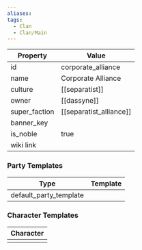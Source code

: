 ```yaml
---
aliases: 
tags:
  - Clan
  - Clan/Main
---
```


| Property      | Value                   |
| ------------- | ----------------------- |
| id            | corporate_alliance      |
| name          | Corporate Alliance      |
| culture       | [[separatist]]          |
| owner         | [[dassyne]]             |
| super_faction | [[separatist_alliance]] |
| banner_key    |                         |
| is_noble      | true                    |
| wiki link     |                         |

### Party Templates
| Type                   | Template |
| ---------------------- | -------- |
| default_party_template |          |

### Character Templates
| Character |
| :-------: |
|           |